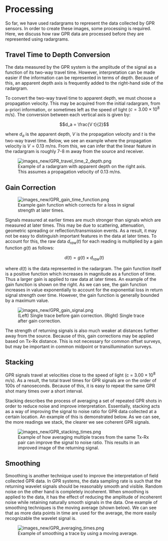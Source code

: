 # Processing

So far, we have used radargrams to represent the data collected by GPR
sensors. In order to create these images, some processing is required.
Here, we discuss how raw GPR data are processed before they are
represented using radargrams.

## Travel Time to Depth Conversion

The data measured by the GPR system is the amplitude of the signal as a
function of its two-way travel time. However, interpretation can be made
easier if the information can be represented in terms of depth. Because
of this, an apparent depth axis is frequently added to the right-hand
side of the radargram.

To convert the two-way travel time to apparent depth, we must choose a
propagation velocity. This may be acquired from the initial radargram,
from a-priori information, or sometimes left as the speed of light
($`c = 3.00 \times 10^8`$ m/s). The conversion between each vertical
axis is given by:

``` math
d_a = \frac{V t}{2}
```

where $`d_a`$ is the apparent depth, $`V`$ is the propagation velocity
and $`t`$ is the two-way travel time. Below, we see an example where the
propagation velocity is $`V = 0.13`$ m/ns. From this, we can infer that
the linear feature in the radargram is roughly 7-8 m away from the
source and receiver.

<figure class="align-center">
<img src="images_new/GPR_travel_time_2_depth.png"
alt="images_new/GPR_travel_time_2_depth.png" />
<figcaption>Example of a radargram with apparent depth on the right
axis. This assumes a propagation velocity of 0.13 m/ns.</figcaption>
</figure>

## Gain Correction

<figure class="align-right">
<img src="images_new/GPR_gain_time_function.png"
alt="images_new/GPR_gain_time_function.png" />
<figcaption>Example gain function which corrects for a loss in signal
strength at later times.</figcaption>
</figure>

Signals measured at earlier times are much stronger than signals which
are measured at later times. This may be due to scattering, attenuation,
geometric spreading or reflection/transmission events. As a result, it
may not be easy to distinguish important features in the data at later
times. To account for this, the raw data $`d_{raw}(t)`$ for each reading
is multiplied by a gain function $`g(t)`$ as follows:

``` math
d(t) = g(t) \times d_{raw}(t)
```

where $`d(t)`$ is the data represented in the radargram. The gain
function itself is a positive function which increases in magnitude as a
function of time. Thus a larger gain is applied to raw data at later
times. An example of the gain function is shown on the right. As we can
see, the gain function increases in value exponentially to account for
the exponential loss in return signal strength over time. However, the
gain function is generally bounded by a maximum value.

<figure class="align-center">
<img src="images_new/GPR_gain_signal.png"
alt="images_new/GPR_gain_signal.png" />
<figcaption>(Left) Single trace before gain correction. (Right) Single
trace after gain correction.</figcaption>
</figure>

The strength of returning signals is also much weaker at distances
further away from the source. Because of this, gain corrections may be
applied based on Tx-Rx distance. This is not necessary for common offset
surveys, but may be important in common midpoint or transillumination
surveys.

## Stacking

GPR signals travel at velocities close to the speed of light (c =
$`3.00 \times 10^8`$ m/s). As a result, the total travel times for GPR
signals are on the order of 100s of nanoseconds. Because of this, it is
easy to repeat the same GPR shot many times over a short interval.

Stacking describes the process of averaging a set of repeated GPR shots
in order to reduce noise and improve interpretation. Essentially,
stacking acts as a way of improving the signal to noise ratio for GPR
data collected at a certain location. An example of this is demonstrated
below. As we can see, the more readings we stack, the clearer we see
coherent GPR signals.

<figure class="align-center">
<img src="images_new/GPR_stacking_times.png"
alt="images_new/GPR_stacking_times.png" />
<figcaption>Example of how averaging multiple traces from the same Tx-Rx
pair can improve the signal to noise ratio. This results in an improved
image of the returning signal.</figcaption>
</figure>

## Smoothing

Smoothing is another technique used to improve the interpretation of
field collected GPR data. In GPR systems, the data sampling rate is such
that the returning wavelet signals should be reasonably smooth and
visible. Random noise on the other hand is completely incoherent. When
smoothing is applied to the data, it has the effect of reducing the
amplitude of incoherent noise while retaining naturally smooth signals
in the data. One example of smoothing techniques is the moving average
(shown below). We can see that as more data points in time are used for
the average, the more easily recognizable the wavelet signal is.

<figure class="align-center">
<img src="images_new/GPR_averaging_times.png"
alt="images_new/GPR_averaging_times.png" />
<figcaption>Example of smoothing a trace by using a moving
average.</figcaption>
</figure>
